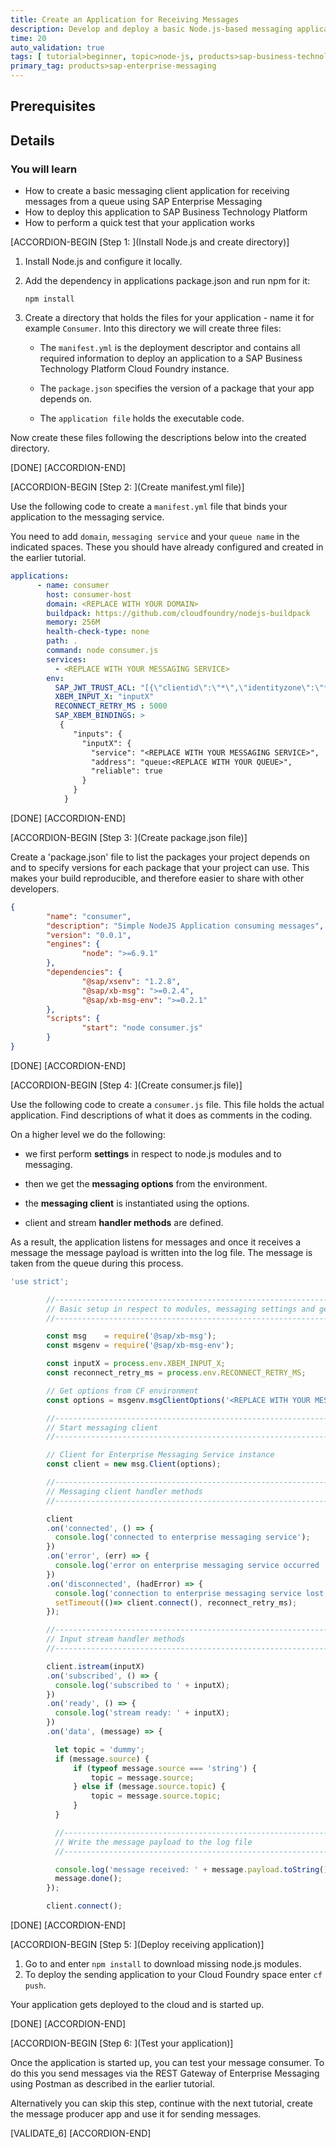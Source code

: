 ```yaml
---
title: Create an Application for Receiving Messages
description: Develop and deploy a basic Node.js-based messaging application for receiving messages from an SAP Enterprise Message Queue.
time: 20
auto_validation: true
tags: [ tutorial>beginner, topic>node-js, products>sap-business-technology-platform, tutorial>license]
primary_tag: products>sap-enterprise-messaging
---
```


## Prerequisites

## Details
### You will learn
  - How to create a basic messaging client application for receiving messages from a queue using SAP Enterprise Messaging
  - How to deploy this application to SAP Business Technology Platform
  - How to perform a quick test that your application works

[ACCORDION-BEGIN [Step 1: ](Install Node.js and create directory)]

1. Install Node.js and configure it locally.

2. Add the dependency in applications package.json and run npm for it:

    `npm install`


3. Create a directory that holds the files for your application - name it for example `Consumer`. Into this directory we will create three files:

      * The `manifest.yml` is the deployment descriptor and contains all required information to deploy an application to a SAP Business Technology Platform Cloud Foundry instance.

      * The `package.json` specifies the version of a package that your app depends on.

      * The `application file` holds the executable code.

Now create these files following the descriptions below into the created directory.

[DONE]
[ACCORDION-END]

[ACCORDION-BEGIN [Step 2: ](Create manifest.yml file)]

Use the following code to create a `manifest.yml` file that binds your application to the messaging service.

You need to add `domain`, `messaging service` and your `queue name` in the indicated spaces. These you should have already configured and created in the earlier tutorial.

```yaml
applications:
      - name: consumer
        host: consumer-host
        domain: <REPLACE WITH YOUR DOMAIN>
        buildpack: https://github.com/cloudfoundry/nodejs-buildpack
        memory: 256M
        health-check-type: none
        path: .
        command: node consumer.js
        services:
          - <REPLACE WITH YOUR MESSAGING SERVICE>
        env:
          SAP_JWT_TRUST_ACL: "[{\"clientid\":\"*\",\"identityzone\":\"*\"}]"
          XBEM_INPUT_X: "inputX"
          RECONNECT_RETRY_MS : 5000
          SAP_XBEM_BINDINGS: >
           {
              "inputs": {
                "inputX": {
                  "service": "<REPLACE WITH YOUR MESSAGING SERVICE>",
                  "address": "queue:<REPLACE WITH YOUR QUEUE>",
                  "reliable": true
                }
              }
            }
```

[DONE]
[ACCORDION-END]

[ACCORDION-BEGIN [Step 3: ](Create package.json file)]

Create a 'package.json' file to list the packages your project depends on
and to specify versions for each package that your project can use. This
makes your build reproducible, and therefore easier to share with other developers.

```json
{
        "name": "consumer",
        "description": "Simple NodeJS Application consuming messages",
        "version": "0.0.1",
        "engines": {
                "node": ">=6.9.1"
        },
        "dependencies": {
                "@sap/xsenv": "1.2.8",
                "@sap/xb-msg": ">=0.2.4",
                "@sap/xb-msg-env": ">=0.2.1"
        },
        "scripts": {
                "start": "node consumer.js"
        }
}
```

[DONE]
[ACCORDION-END]


[ACCORDION-BEGIN [Step 4: ](Create consumer.js file)]

Use the following code to create a `consumer.js` file. This file holds the actual application. Find descriptions of what it does as comments in the coding.

On a higher level we do the following:

- we first perform **settings** in respect to node.js modules and to messaging.

- then we get the **messaging options** from the environment.

- the **messaging client** is instantiated using the options.

- client and stream **handler methods** are defined.

As a result, the application listens for messages and once it receives a message the message payload is written into the log file. The message is taken from the queue during this process.

```javascript
'use strict';

        //------------------------------------------------------------------------------------------------------------------
        // Basic setup in respect to modules, messaging settings and getting messaging options
        //------------------------------------------------------------------------------------------------------------------

        const msg    = require('@sap/xb-msg');
        const msgenv = require('@sap/xb-msg-env');

        const inputX = process.env.XBEM_INPUT_X;
        const reconnect_retry_ms = process.env.RECONNECT_RETRY_MS;

        // Get options from CF environment
        const options = msgenv.msgClientOptions('<REPLACE WITH YOUR MESSAGING SERVICE>', [inputX], []);

        //------------------------------------------------------------------------------------------------------------------
        // Start messaging client
        //------------------------------------------------------------------------------------------------------------------

        // Client for Enterprise Messaging Service instance
        const client = new msg.Client(options);

        //------------------------------------------------------------------------------------------------------------------
        // Messaging client handler methods
        //------------------------------------------------------------------------------------------------------------------

        client
        .on('connected', () => {
          console.log('connected to enterprise messaging service');
        })
        .on('error', (err) => {
          console.log('error on enterprise messaging service occurred ' + err);
        })
        .on('disconnected', (hadError) => {
          console.log('connection to enterprise messaging service lost, trying to reconnect in ' + reconnect_retry_ms + ' ms');
          setTimeout(()=> client.connect(), reconnect_retry_ms);
        });

        //------------------------------------------------------------------------------------------------------------------
        // Input stream handler methods
        //------------------------------------------------------------------------------------------------------------------

        client.istream(inputX)
        .on('subscribed', () => {
          console.log('subscribed to ' + inputX);
        })
        .on('ready', () => {
          console.log('stream ready: ' + inputX);
        })
        .on('data', (message) => {

          let topic = 'dummy';
          if (message.source) {
              if (typeof message.source === 'string') {
                  topic = message.source;
              } else if (message.source.topic) {
                  topic = message.source.topic;
              }
          }

          //------------------------------------------------------------------------------------------------------------------
          // Write the message payload to the log file
          //------------------------------------------------------------------------------------------------------------------

          console.log('message received: ' + message.payload.toString());
          message.done();
        });

        client.connect();
```


[DONE]
[ACCORDION-END]

[ACCORDION-BEGIN [Step 5: ](Deploy receiving application)]

1.	Go to <filepath directory to manifest.yml> and enter `npm install` to download missing node.js modules.
2.	To deploy the sending application to your Cloud Foundry space enter `cf push`.

Your application gets deployed to the cloud and is started up.

[DONE]
[ACCORDION-END]

[ACCORDION-BEGIN [Step 6: ](Test your application)]

Once the application is started up, you can test your message consumer. To do this you send messages via the REST Gateway of Enterprise Messaging using Postman as described in the earlier tutorial.

Alternatively you can skip this step, continue with the next tutorial, create the message producer app and use it for sending messages.

[VALIDATE_6]
[ACCORDION-END]
